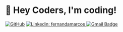 # 🎉 Hey Coders, I'm coding!

[![GitHub](https://img.shields.io/badge/-fernandamarcos-181717?style=flat-square&logo=github&logoColor=white)](https://github.com/FerMarcos606) <a href="https://www.linkedin.com/in/fer-bustamante-b63621368/" rel="nofollow">
  <img src="https://img.shields.io/badge/-fernandamarcos-blue?style=flat-square&logo=Linkedin&logoColor=white" 
       alt="Linkedin: fernandamarcos" style="max-width: 100%;">
</a>
<a href="mailto:desarrollowebfer@gmail.com">
  <img src="https://img.shields.io/badge/-desarrollowebfer@gmail.com-c14438?style=flat-square&logo=Gmail&logoColor=white" 
       alt="Gmail Badge" style="max-width: 100%;">
</a>


